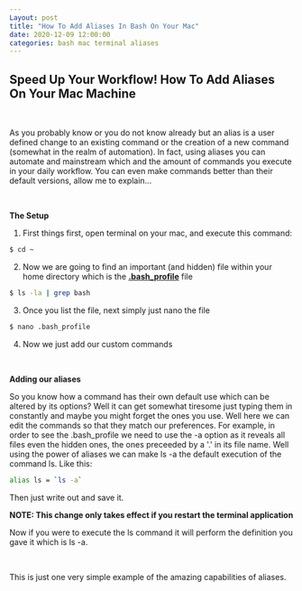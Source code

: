 ```yaml
---
Layout: post
title: "How To Add Aliases In Bash On Your Mac"
date: 2020-12-09 12:00:00
categories: bash mac terminal aliases 
---
```


## **Speed Up Your Workflow!** How To Add Aliases On Your Mac Machine

<br>

As you probably know or you do not know already but an alias is a user defined change to an existing command or the creation of a new command (somewhat in the realm of automation). In fact, using aliases you can automate and mainstream which and the amount of commands you execute in your daily workflow. You can even make commands better than their default versions, allow me to explain...

<br>

**The Setup**

1. First things first, open terminal on your mac, and execute this command: 
``` bash
$ cd ~ 
```
2. Now we are going to find an important (and hidden) file within your home directory which is the **<ins>.bash_profile</ins>** file 
``` bash
$ ls -la | grep bash 
``` 
3. Once you list the file, next simply just nano the file
``` bash
$ nano .bash_profile 
```
4. Now we just add our custom commands 

<br>

**Adding our aliases** 

So you know how a command has their own default use which can be altered by its options? Well it can get somewhat tiresome just typing them in constantly and maybe you might forget the ones you use. Well here we can edit the commands so that they match our preferences. For example, in order to see the .bash_profile we need to use the -a option as it reveals all files even the hidden ones, the ones preceeded by a '.' in its file name. Well using the power of aliases we can make ls -a the default execution of the command ls. Like this: 

``` bash
alias ls = `ls -a`
```

Then just write out and save it.

**NOTE: This change only takes effect if you restart the terminal application**

Now if you were to execute the ls command it will perform the definition you gave it which is ls -a. 

<br>

This is just one very simple example of the amazing capabilities of aliases.